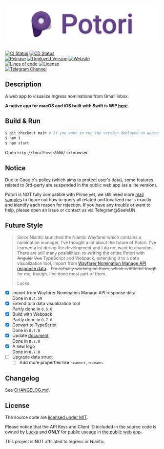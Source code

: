 # ![](./src/assets/title.png)
[![CI Status](https://img.shields.io/github/workflow/status/lucka-me/potori/CI?label=CI&logo=github-actions&logoColor=white)](https://github.com/lucka-me/potori/actions?query=workflow%3ACI "CI Workflow")
[![CD Status](https://img.shields.io/github/workflow/status/lucka-me/potori/CD?label=CD&logo=github-actions&logoColor=white)](https://github.com/lucka-me/potori/actions?query=workflow%3ACD "CD Workflow")  
[![Release](https://img.shields.io/github/v/release/lucka-me/potori)](https://github.com/lucka-me/potori/releases/latest "Last release")
[![Deployed Version](https://img.shields.io/github/package-json/v/lucka-me/potori/main?label=deployed)](https://github.com/lucka-me/potori/tree/main "Main Branch")
[![Website](https://img.shields.io/website?url=https%3A%2F%2Fpotori.lucka.moe)](https://potori.lucka.moe "Website")  
[![Lines of code](https://img.shields.io/tokei/lines/github/lucka-me/potori)](https://github.com/lucka-me/potori "Repository")
[![License](https://img.shields.io/github/license/lucka-me/potori)](./LICENSE "License")  
[![Telegram Channel](https://img.shields.io/badge/telegram-channel-37aee2?logo=telegram)](https://t.me/potori "Telegram Channel")

## Description

A web app to visualize Ingress nominations from Gmail inbox.

**A native app for macOS and iOS built with Swift is WIP [here](https://github.com/lucka-me/potori-swift).**

## Build & Run
```sh
$ git checkout main # If you want to run the version deployed on website
$ npm i
$ npm start
```

Open `http://localhost:8000/` in browser.

## Notice
Due to Google's policy (which aims to protect user's data), some features related to 3rd-party are suspended in the public web app (as a lite version).

Potori is NOT fully compatible with Prime yet, we still need more [mail samples](./samples) to figure out how to query all related and localized mails exactly and identify each reason for rejection. If you have any trouble or want to help, please open an issue or contact us via Telegram@SeeleUN.

## Future Style
> Since Niantic launched the Niantic Wayfarer which contains a nomination manager, I've thought a lot about the future of Potori. I've learned a lot during the development and I do not want to abandon. There are still many posibilities: re-writing the entire Potori with ~~Angular~~ ~~Vue~~ TypeScript and Webpack, extending it to a data visualization tool, import from [Wayfarer Nomination Manage API response data](https://wayfarer.nianticlabs.com/api/v1/vault/manage)... ~~I'm actually working on them, which is little bit tough for me, though.~~ I've done most part of them.
> 
> Lucka.

- [x] Import from Wayfarer Nomination Manage API response data  
  Done in `0.4.19`
- [x] Extend to a data visualization tool  
  Partly done in `0.5.0`
- [x] Build with Webpack  
  Partly done in `0.7.0`
- [x] Convert to TypeScript  
  Done in `0.7.0`
- [x] Update [document](./docs)  
  Done in `0.7.0`
- [x] A new logo  
  Done in `0.7.0`
- [ ] Upgrade data struct
  - [ ] Add more properties like `scanner`, `reasons`

## Changelog
See [CHANGELOG.md](./CHANGELOG.md).

## License
The source code are [licensed under MIT](./LICENSE).

Please notice that the API Keys and Client ID included in the source code is owned by [Lucka](https://github.com/lucka-me) and **ONLY** for public useage in [the public web app](https://potori.lucka.moe).

This project is NOT affiliated to Ingress or Niantic.